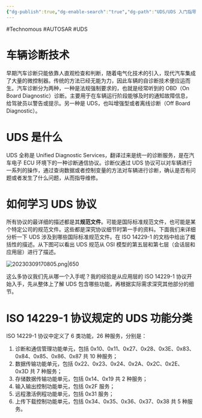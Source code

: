 ```yaml
---
{"dg-publish":true,"dg-enable-search":"true","dg-path":"UDS/UDS 入门指导.md","permalink":"/UDS/UDS 入门指导/","dgEnableSearch":"true","dgPassFrontmatter":true}
---
```


#Technomous #AUTOSAR #UDS

# 车辆诊断技术

早期汽车诊断只能依靠人直观检查和判断，随着电气化技术的引入，现代汽车集成了大量的微控制器。传统的方法已经无能为力，因此车辆的自诊断技术便应运而生。汽车诊断分为两种，一种是法规强制要求的，也就是经常听到的 OBD（On Board Diagnostic）诊断。主要用于在车辆运行阶段能够及时的通知故障信息，给驾驶员以警告或提示。另一种是 UDS，也叫增强型或者离线诊断（Off Board Diagnostic）。

# UDS 是什么

UDS 全称是 Unified Diagnostic Services，翻译过来是统一的诊断服务，是在汽车电子 ECU 环境下的一种诊断通信协议。诊断仪通过 UDS 协议可以对车辆进行一系列的操作，通过查询数据或者控制变量的方法对车辆进行诊断，确认是否有问题或者发生了什么问题，从而指导维修。

# 如何学习 UDS 协议

所有协议的最详细的描述都是其**规范文件**。可能是国际标准规范文件，也可能是某个特定公司的规范文件。这些都是深究协议细节时第一手的资料。下面我们来详细分析一下 UDS 涉及到哪些国际标准规范文件。在 ISO 14229-1 的文档中给出了概括性的描述。从下图可以看出 UDS 规范从 OSI 模型的第五层和第七层（会话层和应用层）进行了描述。

![20230309170805.png|650](/img/user/0.Asset/resource/20230309170805.png)

这么多协议我们先从哪一个入手呢？我的经验是从应用层的 ISO 14229-1 协议开始入手，先从整体上了解 UDS 包含哪些功能，再根据实际需求深究其他部分的细节。

# ISO 14229-1 协议规定的 UDS 功能分类

ISO 14229-1 协议中定义了 6 类功能，26 种服务，分别是：
1. 诊断和通信管理功能单元，包括 0x10、0x11、0x27、0x28、0x3E、0x83、0x84、0x85、0x86、0x87 共 10 种服务；
2. 数据传输功能单元，包括 0x22、0x23、0x24、0x2A、0x2C、0x2E、0x3D 共 7 种服务；
3. 存储数据传输功能单元，包括 0x14、0x19 共 2 种服务；
4. 输入输出控制功能单元，包括 0x2F 服务；
5. 远程激活例程功能单元，包括 0x31 服务；
6. 上传下载控制功能单元，包括 0x34、0x35、0x36、0x37、0x38 共 5 种服务。




